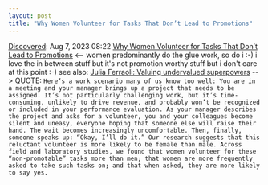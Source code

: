 ```yaml
---
layout: post
title: "Why Women Volunteer for Tasks That Don’t Lead to Promotions"
---
```

[Discovered](http://rolandtanglao.com/2020/07/29/p1-blogthis-checkvist-list-links-to-blog/): Aug 7, 2023 08:22  [Why Women Volunteer for Tasks That Don’t Lead to Promotions](https://hbr.org/2018/07/why-women-volunteer-for-tasks-that-dont-lead-to-promotions) <-- women predominantly do the glue work, so do i :-) i love the in between stuff but it's not promotion worthy stuff but i don't care at this point :-)  see also: [Julia Ferraoli: Valuing undervalued superpowers](https://www.juliaferraioli.com/blog/2023/influential-articles-jul/) --> QUOTE: `Here’s a work scenario many of us know too well: You are in a meeting and your manager brings up a project that needs to be assigned. It’s not particularly challenging work, but it’s time-consuming, unlikely to drive revenue, and probably won’t be recognized or included in your performance evaluation. As your manager describes the project and asks for a volunteer, you and your colleagues become silent and uneasy, everyone hoping that someone else will raise their hand. The wait becomes increasingly uncomfortable. Then, finally, someone speaks up: “Okay, I’ll do it.” Our research suggests that this reluctant volunteer is more likely to be female than male. Across field and laboratory studies, we found that women volunteer for these “non-promotable” tasks more than men; that women are more frequently asked to take such tasks on; and that when asked, they are more likely to say yes.`
